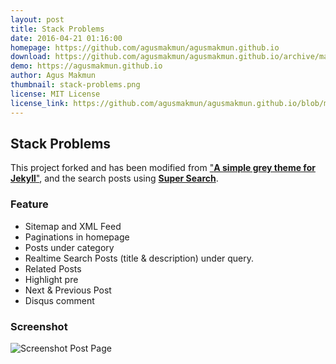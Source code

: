 ```yaml
---
layout: post
title: Stack Problems
date: 2016-04-21 01:16:00
homepage: https://github.com/agusmakmun/agusmakmun.github.io
download: https://github.com/agusmakmun/agusmakmun.github.io/archive/master.zip
demo: https://agusmakmun.github.io
author: Agus Makmun
thumbnail: stack-problems.png
license: MIT License
license_link: https://github.com/agusmakmun/agusmakmun.github.io/blob/master/LICENSE
---
```


## Stack Problems

This project forked and has been modified from ["**A simple grey theme for Jekyll**"](https://github.com/liamsymonds/simplygrey-jekyll), and the search posts using [**Super Search**](https://github.com/chinchang/super-search).

### Feature

* Sitemap and XML Feed
* Paginations in homepage
* Posts under category
* Realtime Search Posts (title & description) under query.
* Related Posts
* Highlight pre
* Next & Previous Post
* Disqus comment

### Screenshot

![Screenshot Post Page](https://raw.githubusercontent.com/agusmakmun/agusmakmun.github.io/master/static/img/screenshot-post-page.png "Screenshot Post Page")
